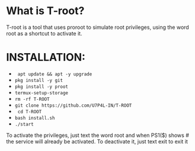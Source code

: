 # What is T-root?

T-root is a tool that uses proroot to simulate root privileges, using the word root as a shortcut to activate it.

# INSTALLATION:

* ` apt update && apt -y upgrade` 
* ` pkg install -y git `
* ` pkg install -y proot `
* ` termux-setup-storage `
* ` rm -rf T-ROOT `
* ` git clone https://github.com/U7P4L-IN/T-ROOT `
* ` cd T-ROOT`
* ` bash install.sh `
* ` ./start `

To activate the privileges, just text the word root and when PS1($) shows # the service will already be activated. To deactivate it, just text exit to exit it
